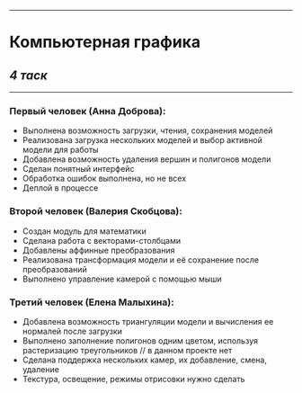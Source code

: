 ***
# Компьютерная графика
## _4 таск_
***
### Первый человек (Анна Доброва): 
* Выполнена возможность загрузки, чтения, сохранения моделей
* Реализована загрузка нескольких моделей и выбор активной модели для работы
* Добавлена возможность удаления вершин и полигонов модели
* Сделан понятный интерфейс
* Обработка ошибок выполнена, но не всех
* Деплой в процессе
### Второй человек (Валерия Скобцова): 
* Создан модуль для математики
* Сделана работа с векторами-столбцами
* Добавлены аффинные преобразования
* Реализована трансформация модели и её сохранение после преобразований
* Выполнено управление камерой с помощью мыши
### Третий человек (Елена Малыхина): 
* Добавлена возможность триангуляции модели и вычисления ее нормалей после загрузки
* Выполнено заполнение полигонов одним цветом, используя растеризацию треугольников // в данном проекте нет
* Сделана поддержка нескольких камер, их добавление, смена, удаление
* Текстура, освещение, режимы отрисовки нужно сделать

[]()
